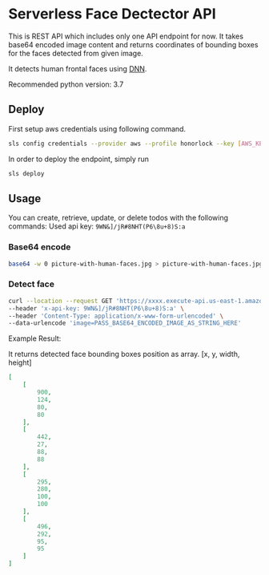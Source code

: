 # Serverless Face Dectector API

This is REST API which includes only one API endpoint for now.
It takes base64 encoded image content and returns coordinates of bounding boxes for the faces detected from given image.

It detects human frontal faces using [DNN](https://docs.opencv.org/master/d2/d58/tutorial_table_of_content_dnn.html).

Recommended python version: 3.7

## Deploy

First setup aws credentials using following command. 

```bash
sls config credentials --provider aws --profile honorlock --key [AWS_KEY] --secret [AWS_SECRET]
```

In order to deploy the endpoint, simply run 

```bash
sls deploy
```

## Usage

You can create, retrieve, update, or delete todos with the following commands:
Used api key: `9WN&]/jR#8NHT(P6\8u+8)S:a`

### Base64 encode

```bash
base64 -w 0 picture-with-human-faces.jpg > picture-with-human-faces.jpg.base64
```

### Detect face

```bash
curl --location --request GET 'https://xxxx.execute-api.us-east-1.amazonaws.com/dev/detect' \
--header 'x-api-key: 9WN&]/jR#8NHT(P6\8u+8)S:a' \
--header 'Content-Type: application/x-www-form-urlencoded' \
--data-urlencode 'image=PASS_BASE64_ENCODED_IMAGE_AS_STRING_HERE'
```

Example Result:

It returns detected face bounding boxes position as array.  [x, y, width, height]

```json
[
    [
        900,
        124,
        80,
        80
    ],
    [
        442,
        27,
        88,
        88
    ],
    [
        295,
        280,
        100,
        100
    ],
    [
        496,
        292,
        95,
        95
    ]
]
```
